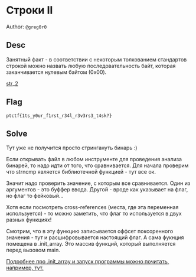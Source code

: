 # Строки II
Author: `@greg0r0`

## Desc

Занятный факт - в соответствии с некоторым толкованием стандартов строкой можно назвать любую последовательность байт, которая заканчивается нулевым байтом (0x00).

[str_2](./bin/str_2)

## Flag

```
ptctf{1ts_y0ur_f1rst_r34l_r3v3rs3_t4sk?}
```

## Solve

Тут уже не получится просто стрингануть бинарь :)

Если открывать файл в любом инструменте для проведения анализа бинарей, то надо идти от того, что сравнивается. Для начала проверим что strncmp является библиотечной функцией - тут все ок. 

Значит надо проверить значение, с которым все сравнивается. Один из аргументов - это буффер ввода. Другой - вроде как указывает на флаг, но флаг то фейковый... 

Хотя если посмотреть cross-references (места, где эта переменная используется) - то можно заметить, что флаг то используется в двух разных функциях!

Смотрим, что в эту функцию записывается оффсет поксоренного значения - тут и расшифровывается настоящий флаг. А сама фукнция помещена в .init_array. Это массив функций, который выполняется перед вызовом main.

[Подробнее про .init_array и запуск программы можно почитать, например, тут.](https://etherealwake.com/2021/09/crt-startup/)

